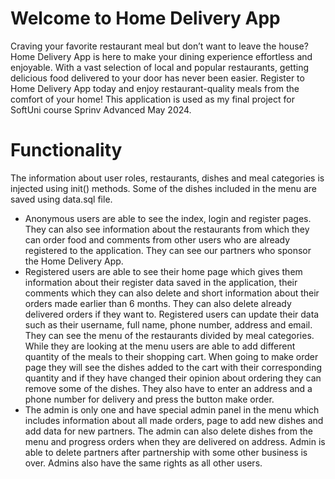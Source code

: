 # Welcome to Home Delivery App
Craving your favorite restaurant meal but don’t want to leave the house? Home Delivery App is here to make your dining experience effortless and enjoyable. With a vast selection of local and popular restaurants, getting delicious food delivered to your door has never been easier. Register to Home Delivery App today and enjoy restaurant-quality meals from the comfort of your home! This application is used as my final project for SoftUni course Sprinv Advanced May 2024.

# Functionality
The information about user roles, restaurants, dishes and meal categories is injected using init() methods. Some of the dishes included in the menu are saved using data.sql file. 
 - Anonymous users are able to see the index, login and register pages. They can also see information about the restaurants from which they can order food and comments from other users who are already registered to the application. They can see our partners who sponsor the Home Delivery App. 
 - Registered users are able to see their home page which gives them information about their register data saved in the application, their comments which they can also delete and short information about their orders made earlier than 6 months. They can also delete already delivered orders if they want to. Registered users can update their data such as their username, full name, phone number, address and email. They can see the menu of the restaurants divided by meal categories. While they are looking at the menu users are able to add different quantity of the meals to their shopping cart. When going to make order page they will see the dishes added to the cart with their corresponding quantity and if they have changed their opinion about ordering they can remove some of the dishes. They also have to enter an address and a phone number for delivery and press the button make order. 
 - The admin is only one and have special admin panel in the menu which includes information about all made orders, page to add new dishes and add data for new partners. The admin can also delete dishes from the menu and progress orders when they are delivered on address. Admin is able to delete partners after partnership with some other business is over. Admins also have the same rights as all other users.
